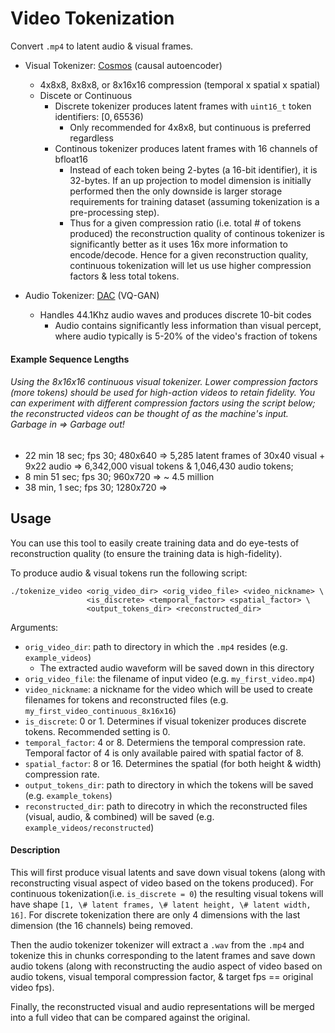 # Video Tokenization

Convert `.mp4` to latent audio & visual frames. 

- Visual Tokenizer: [Cosmos](https://github.com/NVIDIA/Cosmos-Tokenizer) (causal autoencoder)
    - 4x8x8, 8x8x8, or 8x16x16 compression (temporal x spatial x spatial)
    - Discete or Continuous
        - Discrete tokenizer produces latent frames with `uint16_t` token identifiers: $[0, 65536)$
            - Only recommended for 4x8x8, but continuous is preferred regardless
        - Continous tokenizer produces latent frames with 16 channels of bfloat16
            - Instead of each token being 2-bytes (a 16-bit identifier), it is 32-bytes. If an up projection to model dimension is initially performed then the only downside is larger storage requirements for training dataset (assuming tokenization is a pre-processing step).
            - Thus for a given compression ratio (i.e. total \# of tokens produced) the reconstruction quality of continous tokenizer is significantly better as it uses 16x more information to encode/decode. Hence for a given reconstruction quality, continuous tokenization will let us use higher compression factors & less total tokens.

- Audio Tokenizer: [DAC](https://github.com/descriptinc/descript-audio-codec) (VQ-GAN)
    - Handles 44.1Khz audio waves and produces discrete 10-bit codes
        - Audio contains significantly less information than visual percept, where audio typically is 5-20% of the video's fraction of tokens

#### Example Sequence Lengths

###### Using the 8x16x16 continuous visual tokenizer. Lower compression factors (more tokens) should be used for high-action videos to retain fidelity. You can experiment with different compression factors using the script below; the reconstructed videos can be thought of as the machine's input. Garbage in => Garbage out!

- 22 min 18 sec; fps 30; 480x640 => 5,285 latent frames of 30x40 visual + 9x22 audio => 6,342,000 visual tokens & 1,046,430 audio tokens; 
- 8 min 51 sec; fps 30; 960x720 => ~ 4.5 million
- 38 min, 1 sec; fps 30; 1280x720 => 


## Usage

You can use this tool to easily create training data and do eye-tests of reconstruction quality (to ensure the training data is high-fidelity).

To produce audio & visual tokens run the following script:

```shell
./tokenize_video <orig_video_dir> <orig_video_file> <video_nickname> \
                 <is_discrete> <temporal_factor> <spatial_factor> \
                 <output_tokens_dir> <reconstructed_dir>
```

Arguments:
- `orig_video_dir`: path to directory in which the `.mp4` resides (e.g. `example_videos`)
    - The extracted audio waveform will be saved down in this directory
- `orig_video_file`: the filename of input video (e.g. `my_first_video.mp4`)
- `video_nickname`: a nickname for the video which will be used to create filenames for tokens and reconstructed files (e.g. `my_first_video_continuous_8x16x16`)
- `is_discrete`: 0 or 1. Determines if visual tokenizer produces discrete tokens. Recommended setting is 0.
- `temporal_factor`: 4 or 8. Determiens the temporal compression rate. Temporal factor of 4 is only available paired with spatial factor of 8.
- `spatial_factor`: 8 or 16. Determines the spatial (for both height & width) compression rate. 
- `output_tokens_dir`: path to directory in which the tokens will be saved (e.g. `example_tokens`)
- `reconstructed_dir`: path to direcotry in which the reconstructed files (visual, audio, & combined) will be saved (e.g. `example_videos/reconstructed`)

#### Description

This will first produce visual latents and save down visual tokens (along with reconstructing visual aspect of video based on the tokens produced). For continuous tokenization(i.e. `is_discrete = 0`) the resulting visual tokens will have shape `[1, \# latent frames, \# latent height, \# latent width, 16]`. For discrete tokenization there are only 4 dimensions with the last dimension (the 16 channels) being removed.

Then the audio tokenizer tokenizer will extract a `.wav` from the `.mp4` and tokenize this in chunks corresponding to the latent frames and save down audio tokens (along with reconstructing the audio aspect of video based on audio tokens, visual temporal compression factor, & target fps == original video fps).

Finally, the reconstructed visual and audio representations will be merged into a full video that can be compared against the original.

